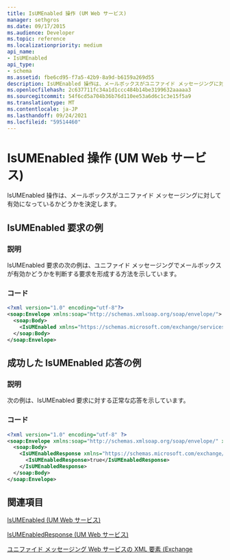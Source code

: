 ```yaml
---
title: IsUMEnabled 操作 (UM Web サービス)
manager: sethgros
ms.date: 09/17/2015
ms.audience: Developer
ms.topic: reference
ms.localizationpriority: medium
api_name:
- IsUMEnabled
api_type:
- schema
ms.assetid: fbe6cd95-f7a5-42b9-8a9d-b6159a269d55
description: IsUMEnabled 操作は、メールボックスがユニファイド メッセージングに対して有効になっているかどうかを決定します。
ms.openlocfilehash: 2c637711fc34a1d1ccc484b14be3199632aaaaa3
ms.sourcegitcommit: 54f6cd5a704b36b76d110ee53a6d6c1c3e15f5a9
ms.translationtype: MT
ms.contentlocale: ja-JP
ms.lasthandoff: 09/24/2021
ms.locfileid: "59514460"
---
```

# <a name="isumenabled-operation-um-web-service"></a>IsUMEnabled 操作 (UM Web サービス)

IsUMEnabled 操作は、メールボックスがユニファイド メッセージングに対して有効になっているかどうかを決定します。
  
## <a name="isumenabled-request-example"></a>IsUMEnabled 要求の例

### <a name="description"></a>説明

IsUMEnabled 要求の次の例は、ユニファイド メッセージングでメールボックスが有効かどうかを判断する要求を形成する方法を示しています。
  
### <a name="code"></a>コード

```XML
<?xml version="1.0" encoding="utf-8"?>
<soap:Envelope xmlns:soap="http://schemas.xmlsoap.org/soap/envelope/">
  <soap:Body>
    <IsUMEnabled xmlns="https://schemas.microsoft.com/exchange/services/2006/messages" />
  </soap:Body>
</soap:Envelope>
```

## <a name="successful-isumenabled-response-example"></a>成功した IsUMEnabled 応答の例

### <a name="description"></a>説明

次の例は、IsUMEnabled 要求に対する正常な応答を示しています。
  
### <a name="code"></a>コード

```XML
<?xml version="1.0" encoding="utf-8" ?>
<soap:Envelope xmlns:soap="http://schemas.xmlsoap.org/soap/envelope/" xmlns:xsi="http://www.w3.org/2001/XMLSchema-instance" xmlns:xsd="http://www.w3.org/2001/XMLSchema">
  <soap:Body>
    <IsUMEnabledResponse xmlns="https://schemas.microsoft.com/exchange/services/2006/messages">
      <IsUMEnabledResponse>true</IsUMEnabledResponse> 
    </IsUMEnabledResponse>
  </soap:Body>
</soap:Envelope>
```

## <a name="see-also"></a>関連項目



[IsUMEnabled (UM Web サービス)](isumenabled-um-web-service.md)
  
[IsUMEnabledResponse (UM Web サービス)](isumenabledresponse-um-web-service.md)


[ユニファイド メッセージング Web サービスの XML 要素 (Exchange](unified-messaging-web-service-xml-elements-for-exchange.md)

